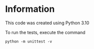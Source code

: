 # Information

This code was created using Python 3.10

To run the tests, execute the command

`python -m unittest -v`